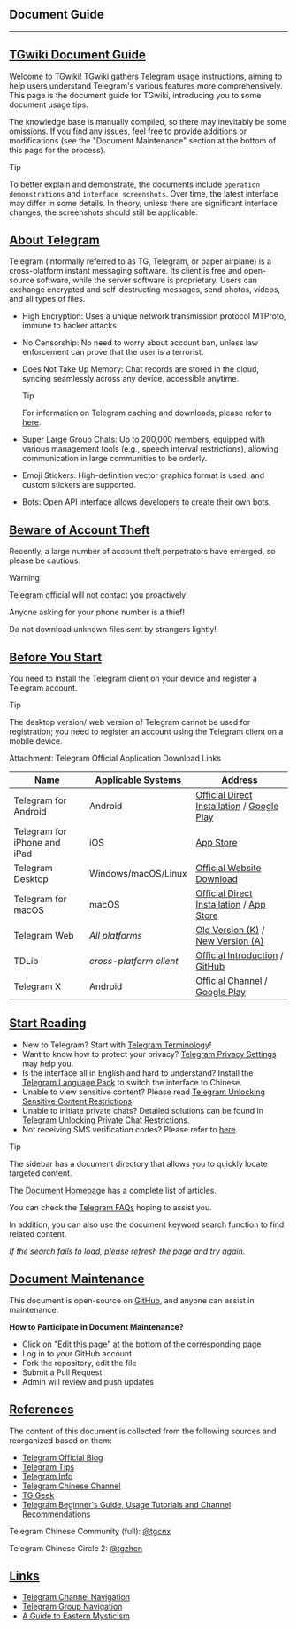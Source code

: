 ## Document Guide

---

## [TGwiki Document Guide](#tgwiki-document-guide)

Welcome to TGwiki! TGwiki gathers Telegram usage instructions, aiming to help users understand Telegram's various features more comprehensively. This page is the document guide for TGwiki, introducing you to some document usage tips.

The knowledge base is manually compiled, so there may inevitably be some omissions. If you find any issues, feel free to provide additions or modifications (see the "Document Maintenance" section at the bottom of this page for the process).

Tip

To better explain and demonstrate, the documents include `operation demonstrations` and `interface screenshots`. Over time, the latest interface may differ in some details. In theory, unless there are significant interface changes, the screenshots should still be applicable.

## [About Telegram](#about-telegram)

Telegram (informally referred to as TG, Telegram, or paper airplane) is a cross-platform instant messaging software. Its client is free and open-source software, while the server software is proprietary. Users can exchange encrypted and self-destructing messages, send photos, videos, and all types of files.

- High Encryption: Uses a unique network transmission protocol MTProto, immune to hacker attacks.
- No Censorship: No need to worry about account ban, unless law enforcement can prove that the user is a terrorist.
- Does Not Take Up Memory: Chat records are stored in the cloud, syncing seamlessly across any device, accessible anytime.
  
  Tip

  For information on Telegram caching and downloads, please refer to [here](tgwiki/download).
  
- Super Large Group Chats: Up to 200,000 members, equipped with various management tools (e.g., speech interval restrictions), allowing communication in large communities to be orderly.
- Emoji Stickers: High-definition vector graphics format is used, and custom stickers are supported.
- Bots: Open API interface allows developers to create their own bots.

## [Beware of Account Theft](#beware-of-account-theft)

Recently, a large number of account theft perpetrators have emerged, so please be cautious.

Warning

Telegram official will not contact you proactively!

Anyone asking for your phone number is a thief!

Do not download unknown files sent by strangers lightly!

## [Before You Start](#before-you-start)

You need to install the Telegram client on your device and register a Telegram account.

Tip

The desktop version/ web version of Telegram cannot be used for registration; you need to register an account using the Telegram client on a mobile device.

Attachment: Telegram Official Application Download Links

| Name                         | Applicable Systems       | Address                                                                                                                                 |
| ---------------------------- | ------------------------- | --------------------------------------------------------------------------------------------------------------------------------------- |
| Telegram for Android         | Android                   | [Official Direct Installation](https://telegram.org/dl/android/apk) / [Google Play](https://play.google.com/store/apps/details?id=org.telegram.messenger) |
| Telegram for iPhone and iPad | iOS                       | [App Store](https://apps.apple.com/us/app/telegram-messenger/id686449807)                                                               |
| Telegram Desktop             | Windows/macOS/Linux       | [Official Website Download](https://desktop.telegram.org/)                                                                               |
| Telegram for macOS           | macOS                     | [Official Direct Installation](https://telegram.org/dl/macos) / [App Store](https://apps.apple.com/us/app/telegram/id747648890)             |
| Telegram Web                 | _All platforms_           | [Old Version (K)](https://telegram.org/dl/webk) / [New Version (A)](https://telegram.org/dl/weba)                                      |
| TDLib                        | _cross-platform client_   | [Official Introduction](https://telegram.org/blog/tdlib) / [GitHub](https://github.com/tdlib/td)                                       |
| Telegram X                   | Android                   | [Official Channel](https://t.me/tgx_log) / [Google Play](https://play.google.com/store/apps/details?id=org.thunderdog.challegram)         |

## [Start Reading](#start-reading)

- New to Telegram? Start with [Telegram Terminology](tgwiki/term)!
- Want to know how to protect your privacy? [Telegram Privacy Settings](tgwiki/privacy) may help you.
- Is the interface all in English and hard to understand? Install the [Telegram Language Pack](tgwiki/language) to switch the interface to Chinese.
- Unable to view sensitive content? Please read [Telegram Unlocking Sensitive Content Restrictions](tgwiki/pornios).
- Unable to initiate private chats? Detailed solutions can be found in [Telegram Unlocking Private Chat Restrictions](tgwiki/spam).
- Not receiving SMS verification codes? Please refer to [here](tgwiki/notcomesms).

Tip

The sidebar has a document directory that allows you to quickly locate targeted content.

The [Document Homepage](tgwiki/) has a complete list of articles.

You can check the [Telegram FAQs](tgwiki/faq) hoping to assist you.

In addition, you can also use the document keyword search function to find related content.

_If the search fails to load, please refresh the page and try again._

## [Document Maintenance](#document-maintenance)

This document is open-source on [GitHub](https://github.com/tgnav/tgwiki), and anyone can assist in maintenance.

**How to Participate in Document Maintenance?**

- Click on "Edit this page" at the bottom of the corresponding page
- Log in to your GitHub account
- Fork the repository, edit the file
- Submit a Pull Request
- Admin will review and push updates

## [References](#references)

The content of this document is collected from the following sources and reorganized based on them:

- [Telegram Official Blog](https://telegram.org/blog)
- [Telegram Tips](https://t.me/TelegramTips)
- [Telegram Info](https://t.me/tginfo)
- [Telegram Chinese Channel](https://t.me/tgcnz)
- [TG Geek](https://t.me/TGgeek)
- [Telegram Beginner's Guide, Usage Tutorials and Channel Recommendations](https://tingtalk.me/telegram)

Telegram Chinese Community (full): [@tgcnx](https://t.me/tgcnx)

Telegram Chinese Circle 2: [@tgzhcn](https://t.me/tgzhcn)

## [Links](#links)

- [Telegram Channel Navigation]()
- [Telegram Group Navigation](group)
- [A Guide to Eastern Mysticism](https://xuanxue.dclef.icu/)